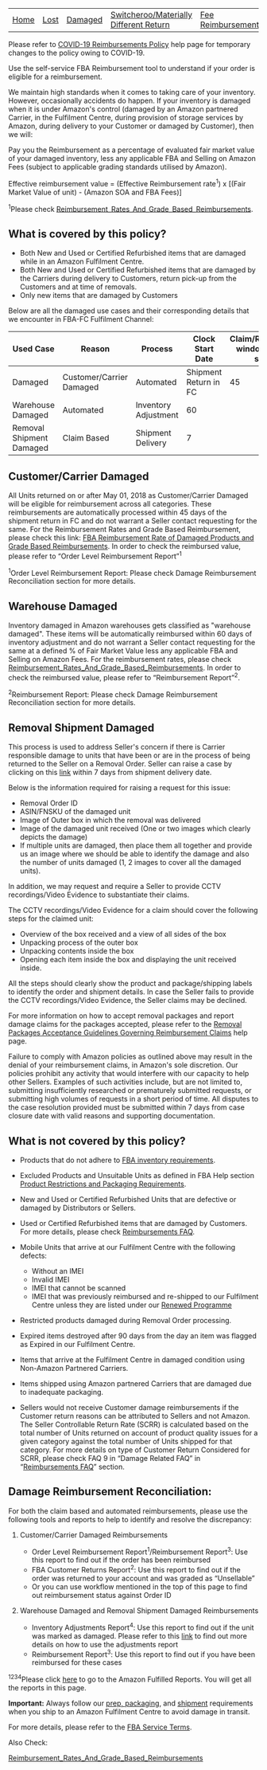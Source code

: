 <table><tbody><tr><td><a href="https://sellercentral.amazon.in/gp/help/GM6MLAJAE7538YWF" target="_blank">Home</a></td><td><a href="https://sellercentral.amazon.in/gp/help/GQQUAYV9TRHDC32U" target="_blank">Lost</a></td><td><a href="https://sellercentral.amazon.in/gp/help/200213130" target="_blank">Damaged</a></td><td><a href="https://sellercentral.amazon.in/gp/help/GBJ6KPAEGQRWK63N" target="_blank">Switcheroo/Materially Different Return</a></td><td><a href="https://share.amazon.com/sites/Safet/_layouts/15/WopiFrame2.aspx?sourcedoc=%7b9de032e6-b1bb-4d59-87bf-3573ed48c35a%7d&amp;action=edit&amp;source=https%3A%2F%2Fshare%2Eamazon%2Ecom%2Fsites%2FSafet%2FShared%2520Documents%2FForms%2FAllItems%2Easpx%3FRootFolder%3D%252Fsites%252FSafet%252FShared%2520Documents%252FFBA%2520FC%2520Reimbursement%2520Help%2520Page%2520Revamp%252FFinal%26FolderCTID%3D0x012000002617D658DE6C4185E44718F2400E31%26View%3D%257BD86AF702%252D1D4C%252D4B8A%252D97BC%252D1DFB95861C7F%257D" target="_blank">Fee Reimbursement</a></td></tr></tbody></table>

Please refer to [COVID-19 Reimbursements Policy](https://sellercentral.amazon.in/gp/help/G8PJDJKTK3U82L7W) help page for temporary changes to the policy owing to COVID-19.

Use the self-service FBA Reimbursement tool to understand if your order is eligible for a reimbursement.

We maintain high standards when it comes to taking care of your inventory. However, occasionally accidents do happen. If your inventory is damaged when it is under Amazon's control (damaged by an Amazon partnered Carrier, in the Fulfilment Centre, during provision of storage services by Amazon, during delivery to your Customer or damaged by Customer), then we will:

Pay you the Reimbursement as a percentage of evaluated fair market value of your damaged inventory, less any applicable FBA and Selling on Amazon Fees (subject to applicable grading standards utilised by Amazon).

Effective reimbursement value = (Effective Reimbursement rate<sup>1</sup>) x \[(Fair Market Value of unit) - (Amazon SOA and FBA Fees)\]

<sup>1</sup>Please check [Reimbursement\_Rates\_And\_Grade\_Based\_Reimbursements](https://sellercentral.amazon.in/gp/help/202061610).

## What is covered by this policy?

-   Both New and Used or Certified Refurbished items that are damaged while in an Amazon Fulfilment Centre.
-   Both New and Used or Certified Refurbished items that are damaged by the Carriers during delivery to Customers, return pick-up from the Customers and at time of removals.
-   Only new items that are damaged by Customers

Below are all the damaged use cases and their corresponding details that we encounter in FBA-FC Fulfilment Channel:

<table>
  <thead>
    <tr>
      <th>Used Case</th>
      <th>Reason</th>
      <th>Process</th>
      <th>Clock Start Date</th>
      <th>Claim/Reimbursement window from clock start date</th>
    </tr>
  </thead>
  <tbody>
    <tr>
      <td>Damaged</td>
      <td>Customer/Carrier Damaged</td>
      <td>Automated</td>
      <td>Shipment Return in FC</td>
      <td>45</td>
    </tr>
    <tr>
      <td>Warehouse Damaged</td>
      <td>Automated</td>
      <td>Inventory Adjustment</td>
      <td>60</td>
    </tr>
    <tr>
      <td>Removal Shipment Damaged</td>
      <td>Claim Based</td>
      <td>Shipment Delivery</td>
      <td>7</td>
    </tr>
  </tbody>
</table>

## Customer/Carrier Damaged

All Units returned on or after May 01, 2018 as Customer/Carrier Damaged will be eligible for reimbursement across all categories. These reimbursements are automatically processed within 45 days of the shipment return in FC and do not warrant a Seller contact requesting for the same. For the Reimbursement Rates and Grade Based Reimbursement, please check this link: [FBA Reimbursement Rate of Damaged Products and Grade Based Reimbursements](https://sellercentral.amazon.in/gp/help/202061610). In order to check the reimbursed value, please refer to “Order Level Reimbursement Report”<sup>1</sup>

<sup>1</sup>Order Level Reimbursement Report: Please check Damage Reimbursement Reconciliation section for more details.

## Warehouse Damaged

Inventory damaged in Amazon warehouses gets classified as "warehouse damaged". These items will be automatically reimbursed within 60 days of inventory adjustment and do not warrant a Seller contact requesting for the same at a defined % of Fair Market Value less any applicable FBA and Selling on Amazon Fees. For the reimbursement rates, please check [Reimbursement\_Rates\_And\_Grade\_Based\_Reimbursements](https://sellercentral.amazon.in/gp/help/202061610). In order to check the reimbursed value, please refer to “Reimbursement Report”<sup>2</sup>.

<sup>2</sup>Reimbursement Report: Please check Damage Reimbursement Reconciliation section for more details.

## Removal Shipment Damaged

This process is used to address Seller's concern if there is Carrier responsible damage to units that have been or are in the process of being returned to the Seller on a Removal Order. Seller can raise a case by clicking on this [link](https://sellercentral.amazon.in/help/hub/support/describe) within 7 days from shipment delivery date.

Below is the information required for raising a request for this issue:

-   Removal Order ID
-   ASIN/FNSKU of the damaged unit
-   Image of Outer box in which the removal was delivered
-   Image of the damaged unit received (One or two images which clearly depicts the damage)
-   If multiple units are damaged, then place them all together and provide us an image where we should be able to identify the damage and also the number of units damaged (1, 2 images to cover all the damaged units).

In addition, we may request and require a Seller to provide CCTV recordings/Video Evidence to substantiate their claims.

The CCTV recordings/Video Evidence for a claim should cover the following steps for the claimed unit:

-   Overview of the box received and a view of all sides of the box
-   Unpacking process of the outer box
-   Unpacking contents inside the box
-   Opening each item inside the box and displaying the unit received inside.

All the steps should clearly show the product and package/shipping labels to identify the order and shipment details. In case the Seller fails to provide the CCTV recordings/Video Evidence, the Seller claims may be declined.

For more information on how to accept removal packages and report damage claims for the packages accepted, please refer to the [Removal Packages Acceptance Guidelines Governing Reimbursement Claims](https://sellercentral.amazon.in/gp/help/GWK2QPNZYNWUJY9F) help page.

Failure to comply with Amazon policies as outlined above may result in the denial of your reimbursement claims, in Amazon's sole discretion. Our policies prohibit any activity that would interfere with our capacity to help other Sellers. Examples of such activities include, but are not limited to, submitting insufficiently researched or prematurely submitted requests, or submitting high volumes of requests in a short period of time. All disputes to the case resolution provided must be submitted within 7 days from case closure date with valid reasons and supporting documentation.

## What is not covered by this policy?

-   Products that do not adhere to [FBA inventory requirements](https://sellercentral.amazon.in/gp/help/201100890).
-   Excluded Products and Unsuitable Units as defined in FBA Help section [Product Restrictions and Packaging Requirements](https://sellercentral.amazon.in/gp/help/200140860).
-   New and Used or Certified Refurbished Units that are defective or damaged by Distributors or Sellers.
-   Used or Certified Refurbished items that are damaged by Customers. For more details, please check [Reimbursements FAQ](https://sellercentral.amazon.in/gp/help/DC45KH55MEW85WT).
-   Mobile Units that arrive at our Fulfilment Centre with the following defects:
    
    -   Without an IMEI
    -   Invalid IMEI
    -   IMEI that cannot be scanned
    -   IMEI that was previously reimbursed and re-shipped to our Fulfilment Centre unless they are listed under our [Renewed Programme](https://sellercentral.amazon.in/gp/help/202189310)
    
-   Restricted products damaged during Removal Order processing.
-   Expired items destroyed after 90 days from the day an item was flagged as Expired in our Fulfilment Centre.
-   Items that arrive at the Fulfilment Centre in damaged condition using Non-Amazon Partnered Carriers.
-   Items shipped using Amazon partnered Carriers that are damaged due to inadequate packaging.
-   Sellers would not receive Customer damage reimbursements if the Customer return reasons can be attributed to Sellers and not Amazon. The Seller Controllable Return Rate (SCRR) is calculated based on the total number of Units returned on account of product quality issues for a given category against the total number of Units shipped for that category. For more details on type of Customer Return Considered for SCRR, please check FAQ 9 in “Damage Related FAQ” in “[Reimbursements FAQ](https://sellercentral.amazon.in/gp/help/DC45KH55MEW85WT)” section.

## Damage Reimbursement Reconciliation:

For both the claim based and automated reimbursements, please use the following tools and reports to help to identify and resolve the discrepancy:  

1.  Customer/Carrier Damaged Reimbursements
    
    -   Order Level Reimbursement Report<sup>1</sup>/Reimbursement Report<sup>3</sup>: Use this report to find out if the order has been reimbursed
    -   FBA Customer Returns Report<sup>2</sup>: Use this report to find out if the order was returned to your account and was graded as “Unsellable”
    -   Or you can use workflow mentioned in the top of this page to find out reimbursement status against Order ID
    
2.  Warehouse Damaged and Removal Shipment Damaged Reimbursements
    
    -   Inventory Adjustments Report<sup>4</sup>: Use this report to find out if the unit was marked as damaged. Please refer to this [link](https://sellercentral.amazon.in/gp/help/help.html?itemID=/gp/help/G200453260) to find out more details on how to use the adjustments report
    -   Reimbursement Report<sup>3</sup>: Use this report to find out if you have been reimbursed for these cases
    

<sup>1234</sup>Please click [here](https://sellercentral.amazon.in/gp/ssof/reports.html/ref=ag_fbareports_dnav_myo_#orderAscending=&recordType=&noResultType=&inventoryAdjustmentReasonGroup=&merchantSku=&fnSku=&skuType=merchantSku&FnSkuXORMSku=&reimbursementId=&orderId=&genericOrderId=&asin=&lpn=&shipmentId=&hazmatStatus=&inventoryEventTransactionType=&fulfillmentCenterId=&transactionItemId=&eventDateOption=1&fromDate=dd%2Fmm%2Fyyyy&toDate=dd%2Fmm%2Fyyyy&startDate=&endDate=&fromMonth=10&fromYear=2019&toMonth=10&toYear=2020&startMonth=&startYear=&endMonth=&endYear=&specificMonth=9&specificYear=2020) to go to the Amazon Fulfilled Reports. You will get all the reports in this page.

**Important:** Always follow our [prep, packaging](https://sellercentral.amazon.in/gp/help/200141500), and [shipment](https://sellercentral.amazon.in/gp/help/201384650) requirements when you ship to an Amazon Fulfilment Centre to avoid damage in transit.

For more details, please refer to the [FBA Service Terms](https://sellercentral.amazon.in/gp/help/1791).

Also Check:

[Reimbursement\_Rates\_And\_Grade\_Based\_Reimbursements](https://sellercentral.amazon.in/gp/help/202061610)